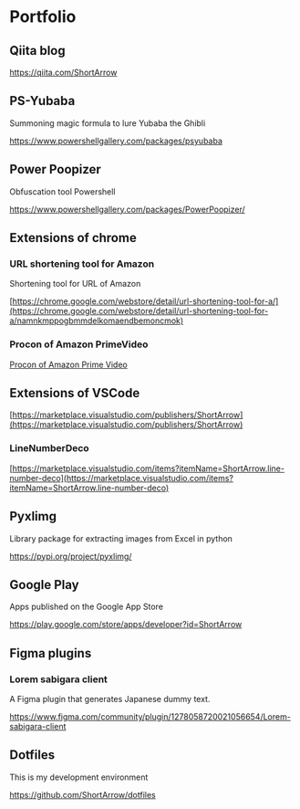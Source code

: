 # Portfolio

## Qiita blog

<https://qiita.com/ShortArrow>

## PS-Yubaba

Summoning magic formula to lure Yubaba the Ghibli

<https://www.powershellgallery.com/packages/psyubaba>

## Power Poopizer

Obfuscation tool Powershell

<https://www.powershellgallery.com/packages/PowerPoopizer/>

## Extensions of chrome

### URL shortening tool for Amazon

Shortening tool for URL of Amazon

[https://chrome.google.com/webstore/detail/url-shortening-tool-for-a/](https://chrome.google.com/webstore/detail/url-shortening-tool-for-a/namnkmppogbmmdelkomaendbemoncmok)

### Procon of Amazon PrimeVideo

[Procon of Amazon Prime Video](https://chrome.google.com/webstore/detail/%E3%83%97%E3%83%AD%E3%82%B3%E3%83%B3-for-prime-video/lgkkdcdmokbbjefjihihjcohjmjlibbm)

## Extensions of VSCode

[https://marketplace.visualstudio.com/publishers/ShortArrow](https://marketplace.visualstudio.com/publishers/ShortArrow)

### LineNumberDeco

[https://marketplace.visualstudio.com/items?itemName=ShortArrow.line-number-deco](https://marketplace.visualstudio.com/items?itemName=ShortArrow.line-number-deco)

## Pyxlimg

Library package for extracting images from Excel in python

<https://pypi.org/project/pyxlimg/>

## Google Play

Apps published on the Google App Store

<https://play.google.com/store/apps/developer?id=ShortArrow>

## Figma plugins

### Lorem sabigara client

A Figma plugin that generates Japanese dummy text.

<https://www.figma.com/community/plugin/1278058720021056654/Lorem-sabigara-client>

## Dotfiles

This is my development environment

<https://github.com/ShortArrow/dotfiles>

